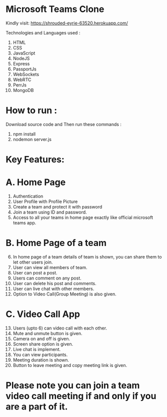 # Microsoft Teams Clone
Kindly visit:
https://shrouded-eyrie-63520.herokuapp.com/

Technologies and Languages used :
1. HTML
2. CSS
3. JavaScript
4. NodeJS
5. Express
6. PassportJs
7. WebSockets
8. WebRTC
9. PerrJs
10. MongoDB


# How to run :
Download source code and Then run these commands :
 1. npm install
 2. nodemon server.js

# Key Features:
# A. Home Page
1. Authentication
2. User Profile with Profile Picture
3. Create a team and protect it with password
4. Join a team using ID and password.
5. Access to all your teams in home page exactly like official microsoft teams app.
# B. Home Page of a team
6. In home page of a team details of team is shown, you can share them to let other users join.
7. User can view all members of team.
8. User can post a post.
9. Users can comment on any post.
10. User can delete his post and comments.
11. User can live chat with other members.
12. Option to Video Call(Group Meeting) is also given.
# C. Video Call App
13. Users (upto 6) can video call with each other.
14. Mute and unmute button is given.
15. Camera on and off is given.
16. Screen share option is given.
17. Live chat is implement.
18. You can view participants.
19. Meeting duration is shown.
20. Button to leave meeting and copy meeting link is given.

# Please note you can join a team video call meeting if and only if you are a part of it.



